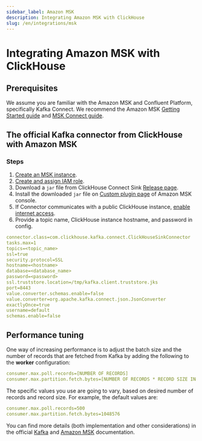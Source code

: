 ```yaml
---
sidebar_label: Amazon MSK
description: Integrating Amazon MSK with ClickHouse
slug: /en/integrations/msk
---
```


# Integrating Amazon MSK with ClickHouse

## Prerequisites

We assume you are familiar with the Amazon MSK and Confluent Platform, specifically Kafka Connect. We recommend the Amazon MSK [Getting Started guide](https://docs.aws.amazon.com/msk/latest/developerguide/getting-started.html) and [MSK Connect guide](https://docs.aws.amazon.com/msk/latest/developerguide/msk-connect.html).

## The official Kafka connector from ClickHouse with Amazon MSK

### Steps
1. [Create an MSK instance](https://docs.aws.amazon.com/msk/latest/developerguide/create-cluster.html).
1. [Create and assign IAM role](https://docs.aws.amazon.com/msk/latest/developerguide/create-client-iam-role.html).
1. Download a `jar` file from ClickHouse Connect Sink [Release page](https://github.com/ClickHouse/clickhouse-kafka-connect/releases).
1. Install the downloaded `jar` file on [Custom plugin page](https://docs.aws.amazon.com/msk/latest/developerguide/msk-connect-plugins.html) of Amazon MSK console.
1. If Connector communicates with a public ClickHouse instance, [enable internet access](https://docs.aws.amazon.com/msk/latest/developerguide/msk-connect-internet-access.html).
1. Provide a topic name, ClickHouse instance hostname, and password in config.
```yml
connector.class=com.clickhouse.kafka.connect.ClickHouseSinkConnector
tasks.max=1
topics=<topic_name>
ssl=true
security.protocol=SSL
hostname=<hostname>
database=<database_name>
password=<password>
ssl.truststore.location=/tmp/kafka.client.truststore.jks
port=8443
value.converter.schemas.enable=false
value.converter=org.apache.kafka.connect.json.JsonConverter
exactlyOnce=true
username=default
schemas.enable=false
```

## Performance tuning
One way of increasing performance is to adjust the batch size and the number of records that are fetched from Kafka by adding the following to the **worker** configuration:
```yml
consumer.max.poll.records=[NUMBER OF RECORDS]
consumer.max.partition.fetch.bytes=[NUMBER OF RECORDS * RECORD SIZE IN BYTES]
```

The specific values you use are going to vary, based on desired number of records and record size. For example, the default values are:

```yml
consumer.max.poll.records=500
consumer.max.partition.fetch.bytes=1048576
```

You can find more details (both implementation and other considerations) in the official [Kafka](https://kafka.apache.org/documentation/#consumerconfigs) and 
[Amazon MSK](https://docs.aws.amazon.com/msk/latest/developerguide/msk-connect-workers.html#msk-connect-create-custom-worker-config) documentation.